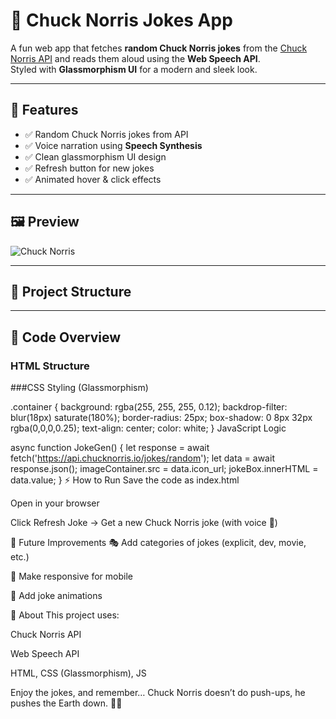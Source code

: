 # 🥋 Chuck Norris Jokes App

A fun web app that fetches **random Chuck Norris jokes** from the [Chuck Norris API](https://api.chucknorris.io/) and reads them aloud using the **Web Speech API**.  
Styled with **Glassmorphism UI** for a modern and sleek look.

---

## 🚀 Features
- ✅ Random Chuck Norris jokes from API  
- ✅ Voice narration using **Speech Synthesis**  
- ✅ Clean glassmorphism UI design  
- ✅ Refresh button for new jokes  
- ✅ Animated hover & click effects  

---

## 🖼️ Preview
![Chuck Norris](https://api.chucknorris.io/img/avatar/chuck-norris.png)

---

## 📂 Project Structure




---

## 📜 Code Overview
### HTML Structure

<!-- <div class="container">
    <div class="image">
        <img class="chuck-noris" src="https://api.chucknorris.io/img/avatar/chuck-norris.png" alt="Chuck Norris">
    </div>
    <div class="title">
        <h1>Chuck Norris Jokes</h1>
    </div>
    <div class="jokes">Loading joke...</div>
    <button class="refresh">Refresh Joke</button>
</div> -->

###CSS Styling (Glassmorphism)

.container {
    background: rgba(255, 255, 255, 0.12);
    backdrop-filter: blur(18px) saturate(180%);
    border-radius: 25px;
    box-shadow: 0 8px 32px rgba(0,0,0,0.25);
    text-align: center;
    color: white;
}
JavaScript Logic

async function JokeGen() {
    let response = await fetch('https://api.chucknorris.io/jokes/random');
    let data = await response.json();
    imageContainer.src = data.icon_url;
    jokeBox.innerHTML = data.value;
}
⚡ How to Run
Save the code as index.html

Open in your browser

Click Refresh Joke → Get a new Chuck Norris joke (with voice 🎤)

🔮 Future Improvements
🎭 Add categories of jokes (explicit, dev, movie, etc.)

📱 Make responsive for mobile

🎨 Add joke animations

🤠 About
This project uses:

Chuck Norris API

Web Speech API

HTML, CSS (Glassmorphism), JS

Enjoy the jokes, and remember… Chuck Norris doesn’t do push-ups, he pushes the Earth down. 💪🥋

